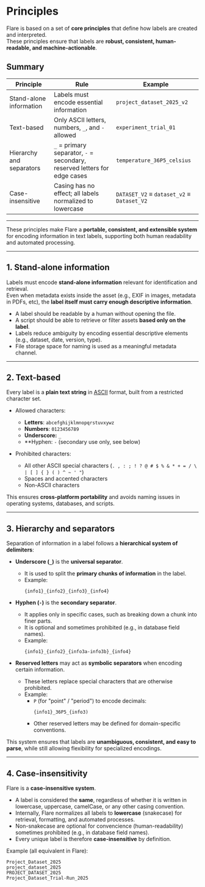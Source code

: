 # Principles

Flare is based on a set of **core principles** that define how labels are created and interpreted.  
These principles ensure that labels are **robust, consistent, human-readable, and machine-actionable**.

## Summary

| Principle                | Rule                                                                       | Example                                  |
|--------------------------|---------------------------------------------------------------------------|------------------------------------------|
| Stand-alone information  | Labels must encode essential information                                  | `project_dataset_2025_v2`                |
| Text-based               | Only ASCII letters, numbers, `_`, and `-` allowed                         | `experiment_trial_01`                    |
| Hierarchy and separators | `_` = primary separator, `-` = secondary, reserved letters for edge cases | `temperature_36P5_celsius`               |
| Case-insensitive         | Casing has no effect; all labels normalized to lowercase                  | `DATASET_V2` ≡ `dataset_v2` ≡ `Dataset_V2` |


---

These principles make Flare a **portable, consistent, and extensible system** for encoding information in text labels, supporting both human readability and automated processing.

---

## 1. Stand-alone information

Labels must encode **stand-alone information** relevant for identification and retrieval.  
Even when metadata exists inside the asset (e.g., EXIF in images, metadata in PDFs, etc), the **label itself must carry enough descriptive information**.

- A label should be readable by a human without opening the file.  
- A script should be able to retrieve or filter assets **based only on the label**.  
- Labels reduce ambiguity by encoding essential descriptive elements (e.g., dataset, date, version, type).  
- File storage space for naming is used as a meaningful metadata channel.

---

## 2. Text-based

Every label is a **plain text string** in [ASCII](https://www.ascii-code.com/) format, built from a restricted character set.  

- Allowed characters:  
  - **Letters**: `abcefghijklmnopqrstuvxywz`  
  - **Numbers**: `0123456789`  
  - **Underscore:** `_`
  - **Hyphen: `-` (secondary use only, see below)

- Prohibited characters:  
  - All other ASCII special characters (`. , : ; ! ? @ # $ % & * + = / \ | [ ] { } ( ) ^ ~ ' "`)  
  - Spaces and accented characters  
  - Non-ASCII characters  

This ensures **cross-platform portability** and avoids naming issues in operating systems, databases, and scripts.

---

## 3. Hierarchy and separators

Separation of information in a label follows a **hierarchical system of delimiters**:

- **Underscore (`_`)** is the **universal separator**.  
  - It is used to split the **primary chunks of information** in the label.  
  - Example:  
    ```
    {info1}_{info2}_{info3}_{info4}
    ```

- **Hyphen (`-`)** is the **secondary separator**.  
  - It applies only in specific cases, such as breaking down a chunk into finer parts.  
  - It is optional and sometimes prohibited (e.g., in database field names).  
  - Example:  
    ```
    {info1}_{info2}_{info3a-info3b}_{info4}
    ```

- **Reserved letters** may act as **symbolic separators** when encoding certain information.  
  - These letters replace special characters that are otherwise prohibited.  
  - Example:  
    - `P` (for "point" / "period") to encode decimals:  
      ```
      {info1}_36P5_{info3)
      ```
    - Other reserved letters may be defined for domain-specific conventions.  

This system ensures that labels are **unambiguous, consistent, and easy to parse**, while still allowing flexibility for specialized encodings.

---

## 4. Case-insensitivity

Flare is a **case-insensitive system**.  

- A label is considered the **same**, regardless of whether it is written in lowercase, uppercase, camelCase, or any other casing convention.  
- Internally, Flare normalizes all labels to **lowercase** (snakecase) for retrieval, formatting, and automated processes.  
- Non-snakecase are optional for convencience (human-readability) sometimes prohibited (e.g., in database field names).
- Every unique label is therefore **case-insensitive** by definition.

Example (all equivalent in Flare):
```
Project_Dataset_2025
project_dataset_2025
PROJECT_DATASET_2025
Project_Dataset_Trial-Run_2025
```
